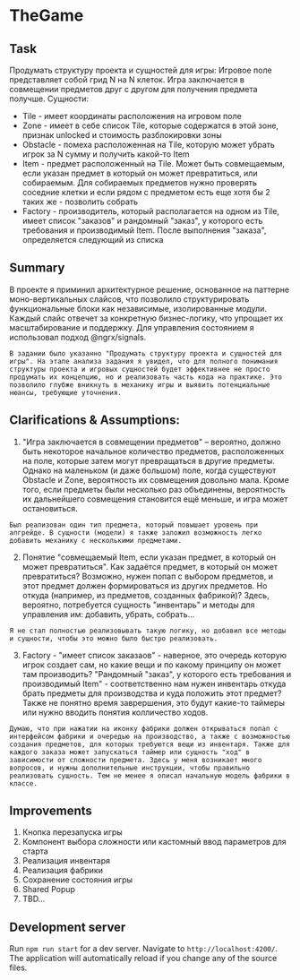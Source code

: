 # TheGame

## Task
Продумать структуру проекта и сущностей для игры:
Игровое поле представляет собой грид N на N клеток. Игра заключается в совмещении предметов друг с другом для получения предмета получше.
Сущности:
- Tile - имеет координаты расположения на игровом поле
- Zone - имеет в себе список Tile, которые содержатся в этой зоне, признак unlocked и стоимость разблокировки зоны
- Obstacle - помеха расположенная на Tile, которую может убрать игрок за N сумму и получить какой-то Item
- Item - предмет расположенный на Tile. Может быть совмещаемым, если указан предмет в который он может превратиться, или собираемым. Для собираемых предметов нужно проверять соседние клетки и если рядом с предметом есть еще хотя бы 2 таких же - позволить собрать
- Factory - производитель, который располагается на одном из Tile, имеет список "заказов" и рандомный "заказ", у которого есть требования и производимый Item. После выполнения "заказа", определяется следующий из списка

## Summary
В проекте я приминил архитектурное решение, основанное на паттерне моно-вертикальных слайсов, что позволило структурировать функциональные блоки как независимые, изолированные модули. Каждый слайс отвечет за конкретную бизнес-логику, что упрощает их масштабирование и поддержку. Для управления состоянием я использовал подход @ngrx/signals.

`В задании было указанно "Продумать структуру проекта и сущностей для игры". На этапе анализа задания я увидел, что для полного понимания структуры проекта и игровых сущностей будет эффективнее не просто продумать их концепцию, но и реализовать часть кода на практике. Это позволило глубже вникнуть в механику игры и выявить потенциальные нюансы, требующие уточнения.`

## Сlarifications & Assumptions:
1. "Игра заключается в совмещении предметов" – вероятно, должно быть некоторое начальное количество предметов, расположенных на поле, которые затем могут превращаться в другие предметы. Однако на маленьком (и даже большом) поле, когда существуют Obstacle и Zone, вероятность их совмещения довольно мала. Кроме того, если предметы были несколько раз объединены, вероятность их дальнейшего совмещения становится ещё меньше, и игра может остановиться.

`Был реализован один тип предмета, который повышает уровень при апгрейде. В сущности (модели) я также заложил возможность легко добавить механику с несколькими предметами.`

2. Понятие "совмещаемый Item, если указан предмет, в который он может превратиться". Как задаётся предмет, в который он может превратиться? Возможно, нужен попап с выбором предметов, и этот предмет должен формироваться из других предметов. Но откуда (например, из предметов, созданных фабрикой)? Здесь, вероятно, потребуется сущность "инвентарь" и методы для управления им: добавить, убрать, собрать...

`Я не стал полностью реализовывать такую логику, но добавил все методы и сущности, чтобы это можно было быстро реализовать.`

3. Factory - "имеет список заказаов" - наверное, это очередь которую игрок создает сам, но какие вещи и по какому принципу он может там производить? "Рандомный "заказ", у которого есть требования и производимый Item" - соответственно нам нужен инвентарь откуда брать предметы для производства и куда положить этот предмет? Также не понятно время заврершения, это будут какие-то таймеры или нужно вводить понятия колличество ходов.

`Думаю, что при нажатии на иконку фабрики должен открываться попап с интерфейсом фабрики и очередью на производство, а также с возможностью создания предметов, для которых требуются вещи из инвентаря. Также для каждого заказа может запускаться таймер или сущность "ход" в зависимости от сложности предмета. Здесь у меня возникает много вопросов, и нужны дополнительные инструкции, чтобы правильно реализовать сущность. Тем не менее я описал начальную модель фабрики в классе.`

## Improvements
1. Кнопка перезапуска игры
2. Компонент выбора сложности или кастомный ввод параметров для старта 
3. Реализация инвентаря
4. Реализация фабрики
5. Сохранение состояния игры
6. Shared Popup 
7. TBD...

## Development server
Run `npm run start` for a dev server. Navigate to `http://localhost:4200/`. The application will automatically reload if you change any of the source files.


